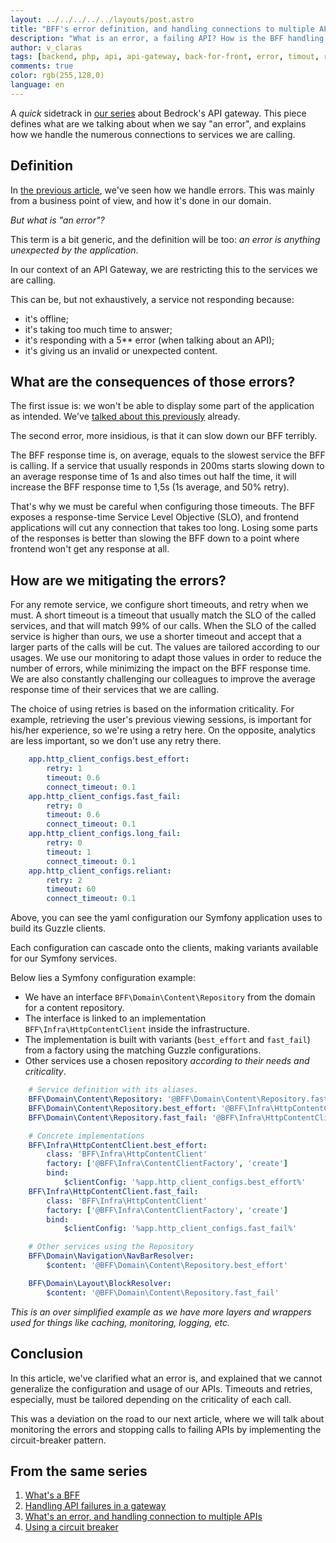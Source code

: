 ```yaml
---
layout: ../../../../../layouts/post.astro
title: "BFF's error definition, and handling connections to multiple API"
description: "What is an error, a failing API? How is the BFF handling connections to multiple API?"
author: v_claras
tags: [backend, php, api, api-gateway, back-for-front, error, timout, retry, slo, guzzle]
comments: true
color: rgb(255,128,0)
language: en
---
```


A _quick_ sidetrack in [our series](#from-the-same-series) about Bedrock's API gateway.
This piece defines what are we talking about when we say "an error", and explains how we handle the numerous connections to services we are calling.

## Definition

In [the previous article](/2022/08/12/backend-fallbacks.html), we've seen how we handle errors.
This was mainly from a business point of view, and how it's done in our domain.

*But what is "an error"?*

This term is a bit generic, and the definition will be too: *an error is anything unexpected by the application*.

In our context of an API Gateway, we are restricting this to the services we are calling.

This can be, but not exhaustively, a service not responding because:
* it's offline;
* it's taking too much time to answer;
* it's responding with a 5** error (when talking about an API);
* it's giving us an invalid or unexpected content.

## What are the consequences of those errors?

The first issue is: we won't be able to display some part of the application as intended.
We've [talked about this previously](https://tech.bedrockstreaming.com/2022/08/12/backend-fallbacks.html#handling-failures) already.

The second error, more insidious, is that it can slow down our BFF terribly.

The BFF response time is, on average, equals to the slowest service the BFF is calling.
If a service that usually responds in 200ms starts slowing down to an average response time of 1s and also times out half the time, it will increase the BFF response time to 1,5s (1s average, and 50% retry).

That's why we must be careful when configuring those timeouts.
The BFF exposes a response-time Service Level Objective (SLO), and frontend applications will cut any connection that takes too long.
Losing some parts of the responses is better than slowing the BFF down to a point where frontend won't get any response at all.

## How are we mitigating the errors?

For any remote service, we configure short timeouts, and retry when we must.
A short timeout is a timeout that usually match the SLO of the called services, and that will match 99% of our calls.
When the SLO of the called service is higher than ours, we use a shorter timeout and accept that a larger parts of the calls will be cut.
The values are tailored according to our usages.
We use our monitoring to adapt those values in order to reduce the number of errors, while minimizing the impact on the BFF response time.
We are also constantly challenging our colleagues to improve the average response time of their services that we are calling.

The choice of using retries is based on the information criticality.
For example, retrieving the user's previous viewing sessions, is important for his/her experience, so we're using a retry here.
On the opposite, analytics are less important, so we don't use any retry there.

```yaml
    app.http_client_configs.best_effort:
        retry: 1
        timeout: 0.6
        connect_timeout: 0.1
    app.http_client_configs.fast_fail:
        retry: 0
        timeout: 0.6
        connect_timeout: 0.1
    app.http_client_configs.long_fail:
        retry: 0
        timeout: 1
        connect_timeout: 0.1
    app.http_client_configs.reliant:
        retry: 2
        timeout: 60
        connect_timeout: 0.1
```
Above, you can see the yaml configuration our Symfony application uses to build its Guzzle clients.

Each configuration can cascade onto the clients, making variants available for our Symfony services.

Below lies a Symfony configuration example:
* We have an interface `BFF\Domain\Content\Repository` from the domain for a content repository.
* The interface is linked to an implementation `BFF\Infra\HttpContentClient` inside the infrastructure.
* The implementation is built with variants (`best_effort` and `fast_fail`) from a factory using the matching Guzzle configurations.
* Other services use a chosen repository *according to their needs and criticality*.

```yaml
    # Service definition with its aliases.
    BFF\Domain\Content\Repository: '@BFF\Domain\Content\Repository.fast_fail'
    BFF\Domain\Content\Repository.best_effort: '@BFF\Infra\HttpContentClient.best_effort'
    BFF\Domain\Content\Repository.fast_fail: '@BFF\Infra\HttpContentClient.fast_fail'

    # Concrete implementations
    BFF\Infra\HttpContentClient.best_effort:
        class: 'BFF\Infra\HttpContentClient'
        factory: ['@BFF\Infra\ContentClientFactory', 'create']
        bind:
            $clientConfig: '%app.http_client_configs.best_effort%'
    BFF\Infra\HttpContentClient.fast_fail:
        class: 'BFF\Infra\HttpContentClient'
        factory: ['@BFF\Infra\ContentClientFactory', 'create']
        bind:
            $clientConfig: '%app.http_client_configs.fast_fail%'

    # Other services using the Repository
    BFF\Domain\Navigation\NavBarResolver:
        $content: '@BFF\Domain\Content\Repository.best_effort'

    BFF\Domain\Layout\BlockResolver:
        $content: '@BFF\Domain\Content\Repository.fast_fail'
```

_This is an over simplified example as we have more layers and wrappers used for things like caching, monitoring, logging, etc._

## Conclusion

In this article, we've clarified what an error is, and explained that we cannot generalize the configuration and usage of our APIs. Timeouts and retries, especially, must be tailored depending on the criticality of each call.

This was a deviation on the road to our next article, where we will talk about monitoring the errors and stopping calls to failing APIs by implementing the circuit-breaker pattern.

## From the same series

1. [What's a BFF](/2022/06/10/backend-bff-intro.html)
2. [Handling API failures in a gateway](/2022/08/12/backend-fallbacks.html)
3. [What's an error, and handling connection to multiple APIs](/2022/08/25/backend-errors-connections.html)
4. [Using a circuit breaker](/2022/09/02/backend-circuit-breaker.html)
